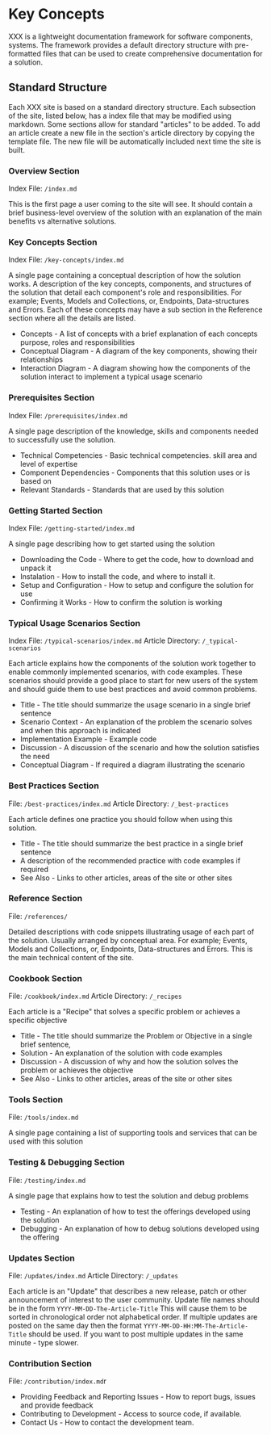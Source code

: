 # Key Concepts 

XXX is a lightweight documentation framework for software components, systems. The framework provides a default directory structure with pre-formatted files that can be used to create comprehensive documentation for a solution.  


## Standard Structure 

Each XXX site is based on a standard directory structure. Each subsection of the site, listed below, has a index file that may be modified using markdown. Some sections allow for standard "articles" to be added. To add an article create a new file in the section's article directory by copying the template file. The new file will be automatically included next time the site is built.


### Overview Section 

Index File: `/index.md` 

This is the first page a user coming to the site will see. It should contain a brief business-level overview of the solution with an explanation of the main benefits vs alternative solutions.


### Key Concepts Section

Index File: `/key-concepts/index.md`

A single page containing a conceptual description of how the solution works. A description of the key concepts, components, and structures of the solution that detail each component's role and responsibilities. For example; Events, Models and Collections, or, Endpoints, Data-structures and Errors. Each of these concepts may have a sub section in the Reference section where all the details are listed.

* Concepts - A list of concepts with a brief explanation of each concepts purpose, roles and responsibilities 
* Conceptual Diagram - A diagram of the key components, showing their relationships 
* Interaction Diagram - A diagram showing how the components of the solution interact to implement a typical usage scenario


### Prerequisites Section

Index File: `/prerequisites/index.md`

A single page description of the knowledge, skills and components needed to successfully use the solution.
 
* Technical Competencies - Basic technical competencies. skill area and level of expertise
* Component Dependencies - Components that this solution uses or is based on 
* Relevant Standards - Standards that are used by this solution


### Getting Started Section

Index File: `/getting-started/index.md`

A single page describing how to get started using the solution

* Downloading the Code - Where to get the code, how to download and unpack it 
* Instalation - How to install the code, and where to install it.
* Setup and Configuration - How to setup and configure the solution for use
* Confirming it Works - How to confirm the solution is working 


### Typical Usage Scenarios Section

Index File: `/typical-scenarios/index.md`
Article Directory: `/_typical-scenarios` 

Each article explains how the components of the solution work together to enable commonly implemented scenarios, with code examples. These scenarios should provide a good place to start for new users of the system and should guide them to use best practices and avoid common problems. 

* Title - The title should summarize the usage scenario in a single brief sentence  
* Scenario Context - An explanation of the problem the scenario solves and when this approach is indicated 
* Implementation Example - Example code 
* Discussion - A discussion of the scenario and how the solution satisfies the need  
* Conceptual Diagram - If required a diagram illustrating the scenario 


### Best Practices Section

File: `/best-practices/index.md`
Article Directory: `/_best-practices` 

Each article defines one practice you should follow when using this solution. 

* Title - The title should summarize the best practice in a single brief sentence 
* A description of the recommended practice with code examples if required 
* See Also - Links to other articles, areas of the site or other sites  


### Reference Section 

File: `/references/`

Detailed descriptions with code snippets illustrating usage of each part of the solution. Usually arranged by conceptual area. For example; Events, Models and Collections, or, Endpoints, Data-structures and Errors. This is the main technical content of the site.


### Cookbook Section 

File: `/cookbook/index.md`
Article Directory: `/_recipes` 

Each article is a "Recipe" that solves a specific problem or achieves a specific objective 

* Title - The title should summarize the Problem or Objective in a single brief sentence, 
* Solution - An explanation of the solution with code examples 
* Discussion - A discussion of why and how the solution solves the problem or achieves the objective   
* See Also - Links to other articles, areas of the site or other sites  


### Tools Section 

File: `/tools/index.md`

A single page containing a list of supporting tools and services that can be used with this solution 


### Testing & Debugging Section 

File: `/testing/index.md`

A single page that explains how to test the solution and debug problems

* Testing - An explanation of how to test the offerings developed using the solution 
* Debugging - An explanation of how to debug solutions developed using the offering


### Updates Section 

File: `/updates/index.md`
Article Directory: `/_updates` 

Each article is an "Update" that describes a new release, patch or other announcement of interest to the user community. Update file names should be in the form `YYYY-MM-DD-The-Article-Title` This will cause them to be sorted in chronological order not alphabetical order. If multiple updates are posted on the same day then the format `YYYY-MM-DD-HH:MM-The-Article-Title` should be used. If you want to post multiple updates in the same minute - type slower.


### Contribution Section 

File: `/contribution/index.md`r

* Providing Feedback and Reporting Issues - How to report bugs, issues and provide feedback 
* Contributing to Development - Access to source code, if available. 
* Contact Us - How to contact the development team. 
